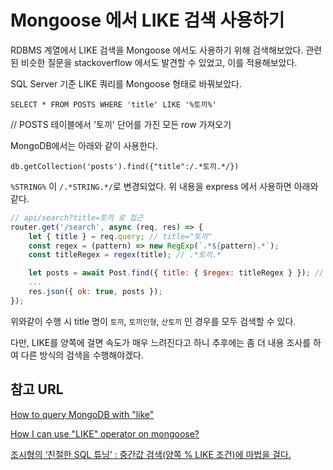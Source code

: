 # Mongoose 에서 LIKE 검색 사용하기

RDBMS 계열에서 LIKE 검색을 Mongoose 에서도 사용하기 위해 검색해보았다. 관련된 비슷한 질문을 stackoverflow 에서도 발견할 수 있었고, 이를 적용해보았다.

SQL Server 기준 LIKE 쿼리를 Mongoose 형태로 바꿔보았다.


`SELECT * FROM POSTS WHERE 'title' LIKE '%토끼%'`

// POSTS 테이블에서 '토끼' 단어를 가진 모든 row 가져오기

MongoDB에서는 아래와 같이 사용한다.

`db.getCollection('posts').find({"title":/.*토끼.*/})`

`%STRING%` 이 `/.*STRING.*/`로 변경되었다.
위 내용을 express 에서 사용하면 아래와 같다.


```javascript
// api/search?title=토끼 로 접근
router.get('/search', async (req, res) => {
    let { title } = req.query; // title="토끼"
    const regex = (pattern) => new RegExp(`.*${pattern}.*`);
    const titleRegex = regex(title); // .*토끼.*

    let posts = await Post.find({ title: { $regex: titleRegex } }); // Like 검색 수행
    ...
    res.json({ ok: true, posts });
});
```

위와같이 수행 시 title 명이 `토끼`, `토끼인형`, `산토끼` 인 경우를 모두 검색할 수 있다.

다만, LIKE를 양쪽에 걸면 속도가 매우 느려진다고 하니 추후에는 좀 더 내용 조사를 하여 다른 방식의 검색을 수행해야겠다.

## 참고 URL

[How to query MongoDB with "like"](https://stackoverflow.com/questions/3305561/how-to-query-mongodb-with-like)

[How I can use "LIKE" operator on mongoose?](https://stackoverflow.com/questions/43729199/how-i-can-use-like-operator-on-mongoose)

[조시형의 ‘친절한 SQL 튜닝’ : 중간값 검색(양쪽 % LIKE 조건)에 마법을 걸다.](https://dataonair.or.kr/db-tech-reference/d-story/data-story/?mod=document&uid=62824)